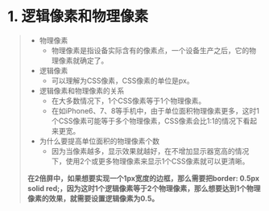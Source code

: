 # 1. 逻辑像素和物理像素

> - 物理像素
>   - 物理像素是指设备实际含有的像素点，一个设备生产之后，它的物理像素就确定了。
> - 逻辑像素
>   -  可以理解为CSS像素，CSS像素的单位是px。
> - 逻辑像素和物理像素的关系
>   - 在大多数情况下，1个CSS像素等于1个物理像素。
>   - 在如iPhone6、7、8等手机中，由于单位面积物理像素更多，这时1个CSS像素可能等于多个物理像素，CSS像素会比1:1的情况下看起来更宽。
> - 为什么要提高单位面积的物理像素个数
>   - 因为当像素越多，显示效果就越好，在不增加显示器宽高的情况下，使用2个或更多物理像素来显示1个CSS像素就可以更清晰。
>  
>**在2倍屏中，如果想要实现一个1px宽度的边框，那么需要把border: 0.5px solid red;，因为这时1个逻辑像素等于2个物理像素，那么想要达到1个物理像素的效果，就需要设置逻辑像素为0.5。**


